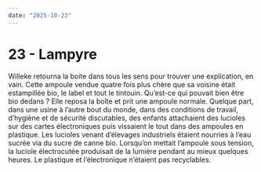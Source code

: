 ```yaml
---
date: "2025-10-23"
---
```

# 23 - Lampyre

Willeke retourna la boite dans tous les sens pour trouver une explication, en vain.
Cette ampoule vendue quatre fois plus chère que sa voisine était estampillée bio, le
label et tout le tintouin. Qu’est-ce qui pouvait bien être bio dedans ? Elle reposa la
boîte et prit une ampoule normale. Quelque part, dans une usine à l’autre bout du monde,
dans des conditions de travail, d’hygiène et de sécurité discutables, des enfants
attachaient des lucioles sur des cartes électroniques puis vissaient le tout dans des
ampoules en plastique. Les lucioles venant d’élevages industriels étaient nourries à
l’eau sucrée via du sucre de canne bio. Lorsqu’on mettait l’ampoule sous tension, la
luciole électrocutée produisait de la lumière pendant au mieux quelques heures. Le
plastique et l’électronique n’étaient pas recyclables.
